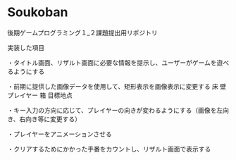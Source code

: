 # Soukoban
後期ゲームプログラミング１_２課題提出用リポジトリ

実装した項目

・タイトル画面、リザルト画面に必要な情報を提示し、ユーザーがゲームを遊べるようにする

・前期に提供した画像データを使用して、矩形表示を画像表示に変更する 床 壁 プレイヤー 箱 目標地点

・キー入力の方向に応じて、プレイヤーの向きが変わるようにする（画像を左向き、右向き等に変更する）

・プレイヤーをアニメーションさせる

・クリアするためにかかった手番をカウントし、リザルト画面で表示する
